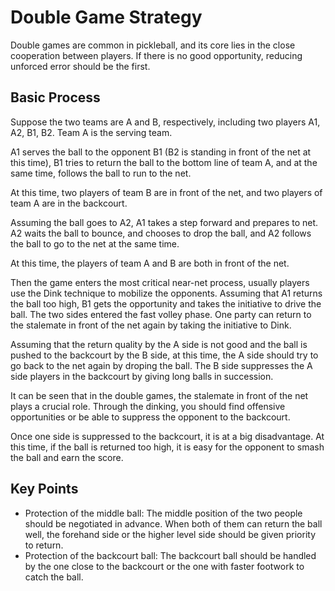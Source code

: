 # Double Game Strategy

Double games are common in pickleball, and its core lies in the close cooperation between players. If there is no good opportunity, reducing unforced error should be the first.

## Basic Process

Suppose the two teams are A and B, respectively, including two players A1, A2, B1, B2. Team A is the serving team.

A1 serves the ball to the opponent B1 (B2 is standing in front of the net at this time), B1 tries to return the ball to the bottom line of team A, and at the same time, follows the ball to run to the net.

At this time, two players of team B are in front of the net, and two players of team A are in the backcourt.

Assuming the ball goes to A2, A1 takes a step forward and prepares to net. A2 waits the ball to bounce, and chooses to drop the ball, and A2 follows the ball to go to the net at the same time.

At this time, the players of team A and B are both in front of the net.

Then the game enters the most critical near-net process, usually players use the Dink technique to mobilize the opponents. Assuming that A1 returns the ball too high, B1 gets the opportunity and takes the initiative to drive the ball. The two sides entered the fast volley phase. One party can return to the stalemate in front of the net again by taking the initiative to Dink.

Assuming that the return quality by the A side is not good and the ball is pushed to the backcourt by the B side, at this time, the A side should try to go back to the net again by droping the ball. The B side suppresses the A side players in the backcourt by giving long balls in succession.

It can be seen that in the double games, the stalemate in front of the net plays a crucial role. Through the dinking, you should find offensive opportunities or be able to suppress the opponent to the backcourt.

Once one side is suppressed to the backcourt, it is at a big disadvantage. At this time, if the ball is returned too high, it is easy for the opponent to smash the ball and earn the score.

## Key Points

* Protection of the middle ball: The middle position of the two people should be negotiated in advance. When both of them can return the ball well, the forehand side or the higher level side should be given priority to return.
* Protection of the backcourt ball: The backcourt ball should be handled by the one close to the backcourt or the one with faster footwork to catch the ball.
